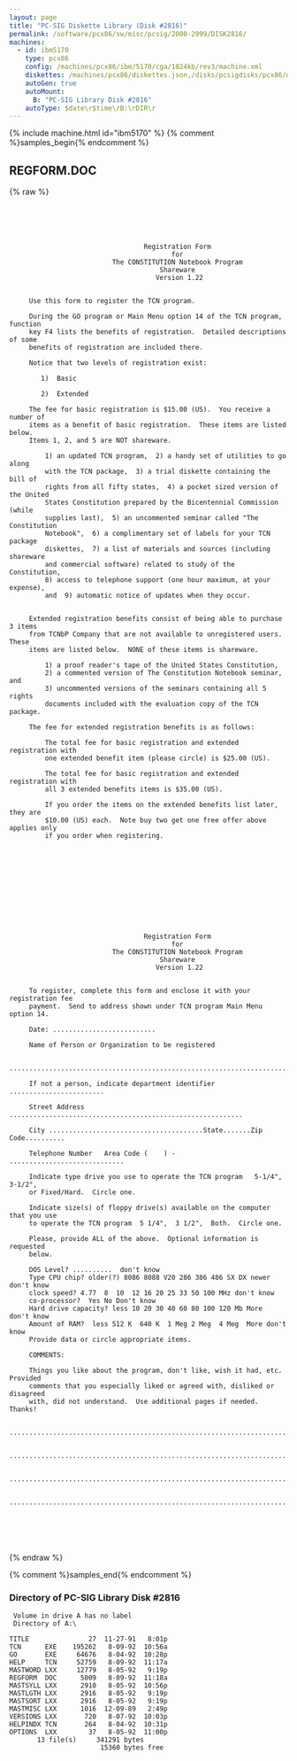```yaml
---
layout: page
title: "PC-SIG Diskette Library (Disk #2816)"
permalink: /software/pcx86/sw/misc/pcsig/2000-2999/DISK2816/
machines:
  - id: ibm5170
    type: pcx86
    config: /machines/pcx86/ibm/5170/cga/1024kb/rev3/machine.xml
    diskettes: /machines/pcx86/diskettes.json,/disks/pcsigdisks/pcx86/diskettes.json
    autoGen: true
    autoMount:
      B: "PC-SIG Library Disk #2816"
    autoType: $date\r$time\rB:\rDIR\r
---
```


{% include machine.html id="ibm5170" %}
{% comment %}samples_begin{% endcomment %}

## REGFORM.DOC

{% raw %}
```





                                  Registration Form
                                         for
                          The CONSTITUTION Notebook Program
                                      Shareware
                                     Version 1.22


     Use this form to register the TCN program.

     During the GO program or Main Menu option 14 of the TCN program, function
     key F4 lists the benefits of registration.  Detailed descriptions of some
     benefits of registration are included there.

     Notice that two levels of registration exist:

        1)  Basic

        2)  Extended

     The fee for basic registration is $15.00 (US).  You receive a number of
     items as a benefit of basic registration.  These items are listed below.
     Items 1, 2, and 5 are NOT shareware.

         1) an updated TCN program,  2) a handy set of utilities to go along
         with the TCN package,  3) a trial diskette containing the bill of
         rights from all fifty states,  4) a pocket sized version of the United
         States Constitution prepared by the Bicentennial Commission (while
         supplies last),  5) an uncommented seminar called "The Constitution
         Notebook",  6) a complimentary set of labels for your TCN package
         diskettes,  7) a list of materials and sources (including shareware
         and commercial software) related to study of the Constitution, 
         8) access to telephone support (one hour maximum, at your expense),
         and  9) automatic notice of updates when they occur.


     Extended registration benefits consist of being able to purchase 3 items
     from TCNbP Company that are not available to unregistered users.  These
     items are listed below.  NONE of these items is shareware.

         1) a proof reader's tape of the United States Constitution,
         2) a commented version of The Constitution Notebook seminar, and
         3) uncommented versions of the seminars containing all 5 rights
         documents included with the evaluation copy of the TCN package.

     The fee for extended registration benefits is as follows:

         The total fee for basic registration and extended registration with
         one extended benefit item (please circle) is $25.00 (US).

         The total fee for basic registration and extended registration with
         all 3 extended benefits items is $35.00 (US).

         If you order the items on the extended benefits list later, they are
         $10.00 (US) each.  Note buy two get one free offer above applies only
         if you order when registering.












                                  Registration Form
                                         for
                          The CONSTITUTION Notebook Program
                                      Shareware
                                     Version 1.22


     To register, complete this form and enclose it with your registration fee
     payment.  Send to address shown under TCN program Main Menu option 14.

     Date: ..........................

     Name of Person or Organization to be registered

     ..........................................................................

     If not a person, indicate department identifier ........................

     Street Address ...........................................................

     City .......................................State.......Zip Code..........

     Telephone Number   Area Code (    ) - .............................

     Indicate type drive you use to operate the TCN program   5-1/4",  3-1/2",
     or Fixed/Hard.  Circle one.

     Indicate size(s) of floppy drive(s) available on the computer that you use
     to operate the TCN program  5 1/4",  3 1/2",  Both.  Circle one.

     Please, provide ALL of the above.  Optional information is requested
     below.

     DOS Level? ..........  don't know
     Type CPU chip? older(?) 8086 8088 V20 286 386 486 SX DX newer don't know
     clock speed? 4.77  8  10  12 16 20 25 33 50 100 MHz don't know
     co-processor?  Yes No Don't know
     Hard drive capacity? less 10 20 30 40 60 80 100 120 Mb More  don't know
     Amount of RAM?  less 512 K  640 K  1 Meg 2 Meg  4 Meg  More don't know
     Provide data or circle appropriate items.

     COMMENTS:

     Things you like about the program, don't like, wish it had, etc.  Provided
     comments that you especially liked or agreed with, disliked or disagreed
     with, did not understand.  Use additional pages if needed.  Thanks!

     ..........................................................................

     ..........................................................................

     ..........................................................................

     ..........................................................................






```
{% endraw %}

{% comment %}samples_end{% endcomment %}

### Directory of PC-SIG Library Disk #2816

     Volume in drive A has no label
     Directory of A:\

    TITLE               27  11-27-91   8:01p
    TCN      EXE    195262   8-09-92  10:56a
    GO       EXE     64676   8-04-92  10:28p
    HELP     TCN     52759   8-09-92  11:17a
    MASTWORD LXX     12779   8-05-92   9:19p
    REGFORM  DOC      5009   8-09-92  11:18a
    MASTSYLL LXX      2910   8-05-92  10:56p
    MASTLGTH LXX      2916   8-05-92   9:19p
    MASTSORT LXX      2916   8-05-92   9:19p
    MASTMISC LXX      1016  12-09-89   2:49p
    VERSIONS LXX       720   8-07-92  10:03p
    HELPINDX TCN       264   8-04-92  10:31p
    OPTIONS  LXX        37   8-05-92  11:00p
           13 file(s)     341291 bytes
                           15360 bytes free
